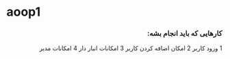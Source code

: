 # aoop1
<h3 dir="rtl">
  کارهایی که باید انجام بشه:
</h3>
<div dir="rtl">
  1 ورود کاربر
  2 امکان اضافه کردن کاربر
  3 امکانات انبار دار
  4 امکانات مدیر
